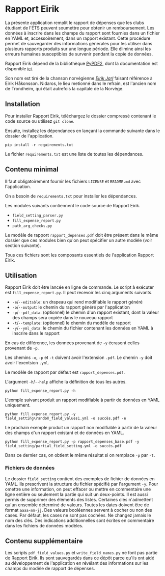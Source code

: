# Rapport Eirik

La présente application remplit le rapport de dépenses que les clubs étudiant
de l'ÉTS peuvent soumettre pour obtenir un remboursement. Les données à
inscrire dans les champs du rapport sont fournies dans un fichier en YAML et,
accessoirement, dans un rapport existant. Cette procédure permet de sauvegarder
des informations générales pour les utiliser dans plusieurs rapports produits
sur une longue période. Elle élimine ainsi les erreurs humaines susceptibles de
survenir pendant la copie de données.

Rapport Eirik dépend de la bibliothèque
[PyPDF2](https://github.com/mstamy2/PyPDF2),
dont la documentation est disponible [ici](https://pythonhosted.org/PyPDF2/).

Son nom est tiré de la chanson norvégienne
[*Eirik Jarl*](https://www.youtube.com/watch?v=WQ3C-1C5XuU) faisant référence à
Eirik Håkonsson. Nidaros, le lieu metionné dans le refrain, est l'ancien nom de
Trondheim, qui était autrefois la capitale de la Norvège.

## Installation

Pour installer Rapport Eirik, téléchargez le dossier compressé contenant le
code source ou utilisez `git clone`.

Ensuite, installez les dépendances en lançant la commande suivante dans le
dossier de l'application.

```
pip install -r requirements.txt
```

Le fichier `requirements.txt` est une liste de toutes les dépendances.

## Contenu minimal

Il faut obligatoirement fournir les fichiers `LICENSE` et `README.md` avec
l'application.

On a besoin de `requirements.txt` pour installer les dépendances.

Les modules suivants contiennent le code source de Rapport Eirik.

* `field_setting_parser.py`
* `fill_expense_report.py`
* `path_arg_checks.py`

Le modèle de rapport `rapport_depenses.pdf` doit être présent dans le même
dossier que ces modules bien qu'on peut spécifier un autre modèle (voir section
suivante).

Tous ces fichiers sont les composants essentiels de l'application Rapport
Eirik.

## Utilisation

Rapport Eirik doit être lancée en ligne de commande. Le script à exécuter est
`fill_expense_report.py`. Il peut recevoir les cinq arguments suivants.

* `-e`/`--editable`: un drapeau qui rend modifiable le rapport généré
* `-o`/`--output`: le chemin du rapport généré par l'application
* `-p`/`--pdf_data`: (optionnel) le chemin d'un rapport existant, dont la
valeur des champs sera copiée dans le nouveau rapport
* `-t`/`--template`: (optionnel) le chemin du modèle de rapport
* `-y`/`--yml_data`: le chemin du fichier contenant les données en YAML à
inscrire dans le rapport

En cas de différence, les données provenant de `-y` écrasent celles provenant
de `-p`.

Les chemins `-o`, `-p` et `-t` doivent avoir l'extension `.pdf`. Le chemin `-y`
doit avoir l'exentsion `.yml`.

Le modèle de rapport par défaut est `rapport_depenses.pdf`.

L'argument `-h`/`--help` affiche la définition de tous les autres.

```
python fill_expense_report.py -h
```

L'exmple suivant produit un rapport modifiable à partir de données en YAML
uniquement.

```
python fill_expense_report.py -y field_setting\random_field_values1.yml -o succès.pdf -e
```

Le prochain exemple produit un rapport non modifiable à partir de la valeur des
champs d'un rapport existant et de données en YAML.

```
python fill_expense_report.py -p rapport_depenses_base.pdf -y field_setting/partial_field_setting.yml -o succès.pdf
```

Dans ce dernier cas, on obtient le même résultat si on remplace `-p` par `-t`.

### Fichiers de données

Le dossier `field_setting` contient des exemples de fichier de données en YAML.
Ils prescrivent la structure du fichier spécifié par l'argument `-y`. Pour
omettre une information, on peut effacer ou mettre en commentaire une ligne
entière ou seulement la partie qui suit un deux-points. Il est aussi permis de
supprimer des éléments des listes. Certaines clés n'admettent qu'un ensemble
déterminé de valeurs. Toutes les dates doivent être de format `aaaa-mm-jj`. Des
valeurs booléennes servent à cocher ou non des cases. Par défaut, les cases ne
sont pas cochées. Ne changez jamais le nom des clés. Des indications
additionnelles sont écrites en commentaire dans les fichiers de données
modèles.

## Contenu supplémentaire

Les scripts `pdf_field_values.py` et `write_field_names.py` ne font pas partie
de Rapport Eirik. Ils sont sauvegardés dans ce dépôt parce qu'ils ont aidé au
développement de l'application en révélant des informations sur les champs du
modèle de rapport de dépenses.
